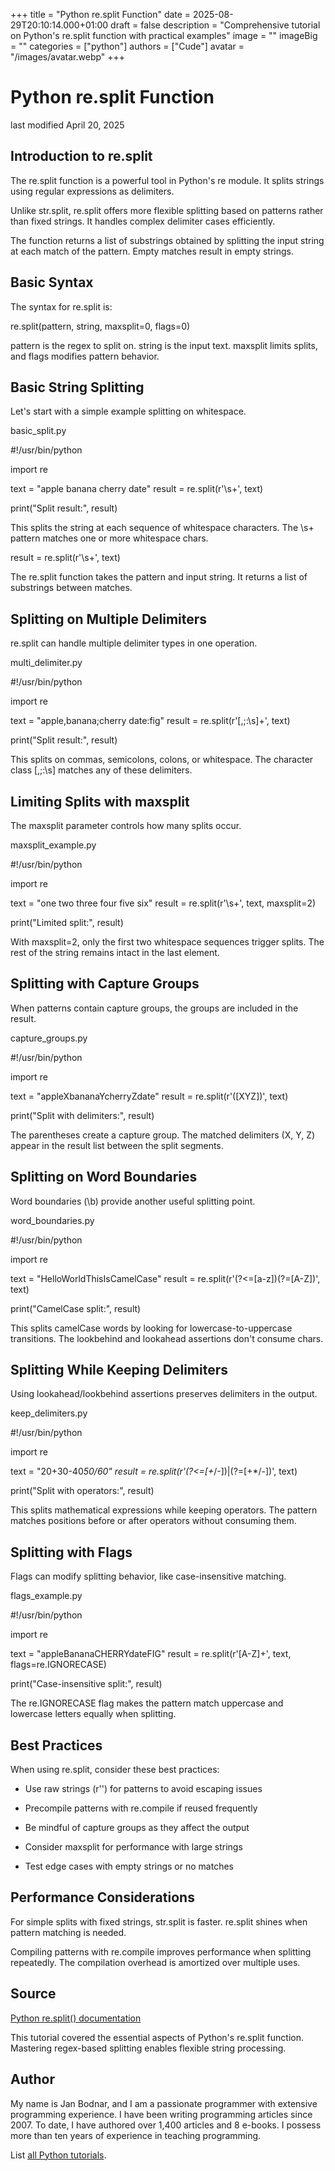 +++
title = "Python re.split Function"
date = 2025-08-29T20:10:14.000+01:00
draft = false
description = "Comprehensive tutorial on Python's re.split function with practical examples"
image = ""
imageBig = ""
categories = ["python"]
authors = ["Cude"]
avatar = "/images/avatar.webp"
+++

# Python re.split Function

last modified April 20, 2025

## Introduction to re.split

The re.split function is a powerful tool in Python's re
module. It splits strings using regular expressions as delimiters.

Unlike str.split, re.split offers more flexible
splitting based on patterns rather than fixed strings. It handles complex
delimiter cases efficiently.

The function returns a list of substrings obtained by splitting the input
string at each match of the pattern. Empty matches result in empty strings.

## Basic Syntax

The syntax for re.split is:

re.split(pattern, string, maxsplit=0, flags=0)

pattern is the regex to split on. string is the input
text. maxsplit limits splits, and flags modifies
pattern behavior.

## Basic String Splitting

Let's start with a simple example splitting on whitespace.

basic_split.py
  

#!/usr/bin/python

import re

text = "apple banana cherry date"
result = re.split(r'\s+', text)

print("Split result:", result)

This splits the string at each sequence of whitespace characters.
The \s+ pattern matches one or more whitespace chars.

result = re.split(r'\s+', text)

The re.split function takes the pattern and input string.
It returns a list of substrings between matches.

## Splitting on Multiple Delimiters

re.split can handle multiple delimiter types in one operation.

multi_delimiter.py
  

#!/usr/bin/python

import re

text = "apple,banana;cherry date:fig"
result = re.split(r'[,;:\s]+', text)

print("Split result:", result)

This splits on commas, semicolons, colons, or whitespace. The character
class [,;:\s] matches any of these delimiters.

## Limiting Splits with maxsplit

The maxsplit parameter controls how many splits occur.

maxsplit_example.py
  

#!/usr/bin/python

import re

text = "one two three four five six"
result = re.split(r'\s+', text, maxsplit=2)

print("Limited split:", result)

With maxsplit=2, only the first two whitespace sequences
trigger splits. The rest of the string remains intact in the last element.

## Splitting with Capture Groups

When patterns contain capture groups, the groups are included in the result.

capture_groups.py
  

#!/usr/bin/python

import re

text = "appleXbananaYcherryZdate"
result = re.split(r'([XYZ])', text)

print("Split with delimiters:", result)

The parentheses create a capture group. The matched delimiters (X, Y, Z)
appear in the result list between the split segments.

## Splitting on Word Boundaries

Word boundaries (\b) provide another useful splitting point.

word_boundaries.py
  

#!/usr/bin/python

import re

text = "HelloWorldThisIsCamelCase"
result = re.split(r'(?&lt;=[a-z])(?=[A-Z])', text)

print("CamelCase split:", result)

This splits camelCase words by looking for lowercase-to-uppercase
transitions. The lookbehind and lookahead assertions don't consume chars.

## Splitting While Keeping Delimiters

Using lookahead/lookbehind assertions preserves delimiters in the output.

keep_delimiters.py
  

#!/usr/bin/python

import re

text = "20+30-40*50/60"
result = re.split(r'(?&lt;=[+*/-])|(?=[+*/-])', text)

print("Split with operators:", result)

This splits mathematical expressions while keeping operators. The pattern
matches positions before or after operators without consuming them.

## Splitting with Flags

Flags can modify splitting behavior, like case-insensitive matching.

flags_example.py
  

#!/usr/bin/python

import re

text = "appleBananaCHERRYdateFIG"
result = re.split(r'[A-Z]+', text, flags=re.IGNORECASE)

print("Case-insensitive split:", result)

The re.IGNORECASE flag makes the pattern match uppercase
and lowercase letters equally when splitting.

## Best Practices

When using re.split, consider these best practices:

- Use raw strings (r'') for patterns to avoid escaping issues

- Precompile patterns with re.compile if reused frequently

- Be mindful of capture groups as they affect the output

- Consider maxsplit for performance with large strings

- Test edge cases with empty strings or no matches

## Performance Considerations

For simple splits with fixed strings, str.split is faster.
re.split shines when pattern matching is needed.

Compiling patterns with re.compile improves performance when
splitting repeatedly. The compilation overhead is amortized over multiple uses.

## Source

[Python re.split() documentation](https://docs.python.org/3/library/re.html#re.split)

This tutorial covered the essential aspects of Python's re.split
function. Mastering regex-based splitting enables flexible string processing.

## Author

My name is Jan Bodnar, and I am a passionate programmer with extensive
programming experience. I have been writing programming articles since 2007.
To date, I have authored over 1,400 articles and 8 e-books. I possess more
than ten years of experience in teaching programming.

List [all Python tutorials](/python/).